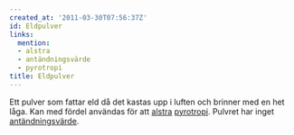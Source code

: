 ```yaml
---
created_at: '2011-03-30T07:56:37Z'
id: Eldpulver
links:
  mention:
  - alstra
  - antändningsvärde
  - pyrotropi
title: Eldpulver
---
```


Ett pulver som fattar eld då det kastas upp i luften och brinner med en het låga. Kan med fördel
användas för att [alstra][] [pyrotropi]. Pulvret har inget [antändningsvärde].

  [alstra]: alstra
  [pyrotropi]: pyrotropi
  [antändningsvärde]: antändningsvärde